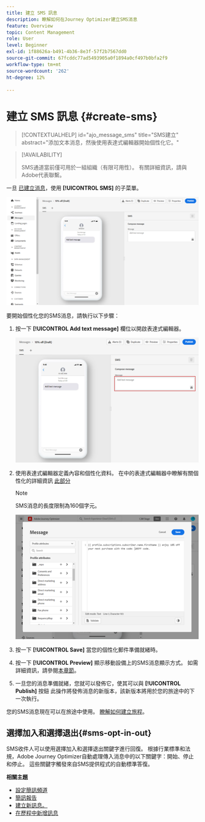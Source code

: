 ```yaml
---
title: 建立 SMS 訊息
description: 瞭解如何在Journey Optimizer建立SMS消息
feature: Overview
topic: Content Management
role: User
level: Beginner
exl-id: 1f88626a-b491-4b36-8e3f-57f2b7567dd0
source-git-commit: 67fcddc77ad5493905a0f1894a0cf497b0bfa2f9
workflow-type: tm+mt
source-wordcount: '262'
ht-degree: 12%

---
```


# 建立 SMS 訊息 {#create-sms}

>[!CONTEXTUALHELP]
>id="ajo_message_sms"
>title="SMS建立"
>abstract="添加文本消息，然後使用表達式編輯器開始個性化它。"

>[!AVAILABILITY]
>
>SMS通道當前僅可用於一組組織（有限可用性）。 有關詳細資訊，請與Adobe代表聯繫。

一旦 [已建立消息](get-started-content.md)，使用 **[!UICONTROL SMS]** 的子菜單。

![](assets/sms_1.png)

要開始個性化您的SMS消息，請執行以下步驟：

1. 按一下 **[!UICONTROL Add text message]** 欄位以開啟表達式編輯器。

   ![](assets/sms_3.png)

1. 使用表達式編輯器定義內容和個性化資料。 在中的表達式編輯器中瞭解有關個性化的詳細資訊 [此部分](../personalization/personalize.md)

   >[!NOTE]
   >
   > SMS消息的長度限制為160個字元。

   ![](assets/sms_2.png)

1. 按一下 **[!UICONTROL Save]** 當您的個性化郵件準備就緒時。

1. 按一下 **[!UICONTROL Preview]** 顯示移動設備上的SMS消息顯示方式。 如需詳細資訊，請參閱[本章節](../design/preview.md)。

1. 一旦您的消息準備就緒，您就可以發佈它，使其可以與 **[!UICONTROL Publish]** 按鈕 此操作將發佈消息的新版本，該新版本將用於您的旅途中的下一次執行。

您的SMS消息現在可以在旅途中使用。 [瞭解如何建立旅程](../building-journeys/journey-gs.md)。

## 選擇加入和選擇退出{#sms-opt-in-out}

SMS收件人可以使用選擇加入和選擇退出關鍵字進行回復。 根據行業標準和法規，Adobe Journey Optimizer自動處理傳入消息中的以下關鍵字：開始、停止和停止。 這些關鍵字觸發來自SMS提供程式的自動標準答復。

**相關主題**

* [設定簡訊頻道](../configuration/sms-configuration.md)
* [簡訊報告](../reports/journey-global-report.md#sms-global)
* [建立新訊息。](get-started-content.md)
* [在歷程中新增訊息](../building-journeys/journeys-message.md)
